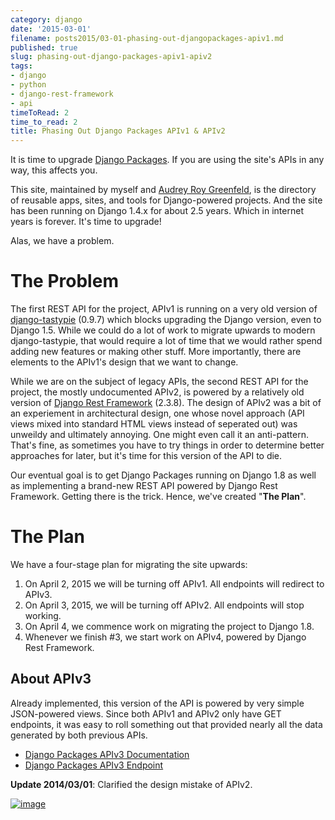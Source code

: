 ```yaml
---
category: django
date: '2015-03-01'
filename: posts2015/03-01-phasing-out-djangopackages-apiv1.md
published: true
slug: phasing-out-django-packages-apiv1-apiv2
tags:
- django
- python
- django-rest-framework
- api
timeToRead: 2
time_to_read: 2
title: Phasing Out Django Packages APIv1 & APIv2
---
```


It is time to upgrade [Django
Packages](https://www.djangopackages.com/). If you are using the site's
APIs in any way, this affects you.

This site, maintained by myself and [Audrey Roy
Greenfeld](https://twitter.com/audreyr), is the directory of reusable
apps, sites, and tools for Django-powered projects. And the site has
been running on Django 1.4.x for about 2.5 years. Which in internet
years is forever. It's time to upgrade!

Alas, we have a problem.

The Problem
===========

The first REST API for the project, APIv1 is running on a very old
version of
[django-tastypie](https://pypi.python.org/pypi/django-tastypie/0.9.7)
(0.9.7) which blocks upgrading the Django version, even to Django 1.5.
While we could do a lot of work to migrate upwards to modern
django-tastypie, that would require a lot of time that we would rather
spend adding new features or making other stuff. More importantly, there
are elements to the APIv1's design that we want to change.

While we are on the subject of legacy APIs, the second REST API for the
project, the mostly undocumented APIv2, is powered by a relatively old
version of [Django Rest
Framework](https://pypi.python.org/pypi/djangorestframework/2.3.8)
(2.3.8). The design of APIv2 was a bit of an experiement in
architectural design, one whose novel approach (API views mixed into
standard HTML views instead of seperated out) was unweildy and
ultimately annoying. One might even call it an anti-pattern. That's
fine, as sometimes you have to try things in order to determine better
approaches for later, but it's time for this version of the API to die.

Our eventual goal is to get Django Packages running on Django 1.8 as
well as implementing a brand-new REST API powered by Django Rest
Framework. Getting there is the trick. Hence, we've created "**The
Plan**".

The Plan
========

We have a four-stage plan for migrating the site upwards:

1.  On April 2, 2015 we will be turning off APIv1. All endpoints will
    redirect to APIv3.
2.  On April 3, 2015, we will be turning off APIv2. All endpoints will
    stop working.
3.  On April 4, we commence work on migrating the project to Django 1.8.
4.  Whenever we finish #3, we start work on APIv4, powered by Django
    Rest Framework.

About APIv3
-----------

Already implemented, this version of the API is powered by very simple
JSON-powered views. Since both APIv1 and APIv2 only have GET endpoints,
it was easy to roll something out that provided nearly all the data
generated by both previous APIs.

-   [Django Packages APIv3
    Documentation](http://djangopackages.readthedocs.org/en/latest/apiv3_docs.html)
-   [Django Packages APIv3
    Endpoint](https://www.djangopackages.com/api/v3/)

**Update 2014/03/01**: Clarified the design mistake of APIv2.

[![image](https://s3.amazonaws.com/opencomparison/img/logo_501x316.png)](https://www.djangopackages.com/)
